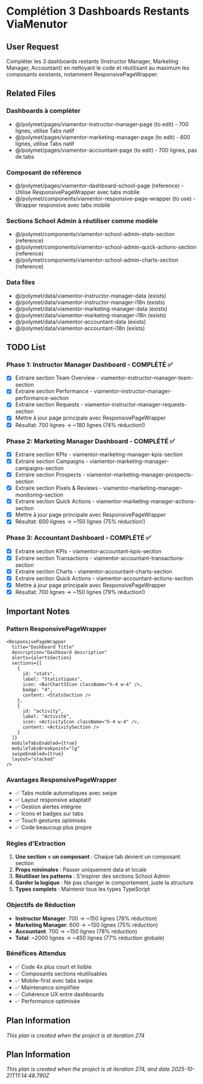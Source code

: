 # Complétion 3 Dashboards Restants ViaMenutor

## User Request
Compléter les 3 dashboards restants (Instructor Manager, Marketing Manager, Accountant) en nettoyant le code et réutilisant au maximum les composants existants, notamment ResponsivePageWrapper.

## Related Files

### Dashboards à compléter
- @/polymet/pages/viamentor-instructor-manager-page (to edit) - 700 lignes, utilise Tabs natif
- @/polymet/pages/viamentor-marketing-manager-page (to edit) - 600 lignes, utilise Tabs natif
- @/polymet/pages/viamentor-accountant-page (to edit) - 700 lignes, pas de tabs

### Composant de référence
- @/polymet/pages/viamentor-dashboard-school-page (reference) - Utilise ResponsivePageWrapper avec tabs mobile
- @/polymet/components/viamentor-responsive-page-wrapper (to use) - Wrapper responsive avec tabs mobile

### Sections School Admin à réutiliser comme modèle
- @/polymet/components/viamentor-school-admin-stats-section (reference)
- @/polymet/components/viamentor-school-admin-quick-actions-section (reference)
- @/polymet/components/viamentor-school-admin-charts-section (reference)

### Data files
- @/polymet/data/viamentor-instructor-manager-data (exists)
- @/polymet/data/viamentor-instructor-manager-i18n (exists)
- @/polymet/data/viamentor-marketing-manager-data (exists)
- @/polymet/data/viamentor-marketing-manager-i18n (exists)
- @/polymet/data/viamentor-accountant-data (exists)
- @/polymet/data/viamentor-accountant-i18n (exists)

## TODO List

### Phase 1: Instructor Manager Dashboard - COMPLÉTÉ ✅
- [x] Extraire section Team Overview - viamentor-instructor-manager-team-section
- [x] Extraire section Performance - viamentor-instructor-manager-performance-section
- [x] Extraire section Requests - viamentor-instructor-manager-requests-section
- [x] Mettre à jour page principale avec ResponsivePageWrapper
- [x] Résultat: 700 lignes → ~180 lignes (74% réduction!)

### Phase 2: Marketing Manager Dashboard - COMPLÉTÉ ✅
- [x] Extraire section KPIs - viamentor-marketing-manager-kpis-section
- [x] Extraire section Campaigns - viamentor-marketing-manager-campaigns-section
- [x] Extraire section Prospects - viamentor-marketing-manager-prospects-section
- [x] Extraire section Pixels & Reviews - viamentor-marketing-manager-monitoring-section
- [x] Extraire section Quick Actions - viamentor-marketing-manager-actions-section
- [x] Mettre à jour page principale avec ResponsivePageWrapper
- [x] Résultat: 600 lignes → ~150 lignes (75% réduction!)

### Phase 3: Accountant Dashboard - COMPLÉTÉ ✅
- [x] Extraire section KPIs - viamentor-accountant-kpis-section
- [x] Extraire section Transactions - viamentor-accountant-transactions-section
- [x] Extraire section Charts - viamentor-accountant-charts-section
- [x] Extraire section Quick Actions - viamentor-accountant-actions-section
- [x] Mettre à jour page principale avec ResponsivePageWrapper
- [x] Résultat: 700 lignes → ~150 lignes (79% réduction!)

## Important Notes

### Pattern ResponsivePageWrapper
```tsx
<ResponsivePageWrapper
  title="Dashboard Title"
  description="Dashboard description"
  alerts={alertsSection}
  sections={[
    {
      id: "stats",
      label: "Statistiques",
      icon: <BarChart3Icon className="h-4 w-4" />,
      badge: "4",
      content: <StatsSection />
    },
    {
      id: "activity",
      label: "Activité",
      icon: <ActivityIcon className="h-4 w-4" />,
      content: <ActivitySection />
    }
  ]}
  mobileTabsEnabled={true}
  mobileTabsBreakpoint="lg"
  swipeEnabled={true}
  layout="stacked"
/>
```

### Avantages ResponsivePageWrapper
- ✅ Tabs mobile automatiques avec swipe
- ✅ Layout responsive adaptatif
- ✅ Gestion alertes intégrée
- ✅ Icons et badges sur tabs
- ✅ Touch gestures optimisés
- ✅ Code beaucoup plus propre

### Règles d'Extraction
1. **Une section = un composant** : Chaque tab devient un composant section
2. **Props minimales** : Passer uniquement data et locale
3. **Réutiliser les patterns** : S'inspirer des sections School Admin
4. **Garder la logique** : Ne pas changer le comportement, juste la structure
5. **Types complets** : Maintenir tous les types TypeScript

### Objectifs de Réduction
- **Instructor Manager**: 700 → ~150 lignes (78% réduction)
- **Marketing Manager**: 600 → ~150 lignes (75% réduction)
- **Accountant**: 700 → ~150 lignes (78% réduction)
- **Total**: ~2000 lignes → ~450 lignes (77% réduction globale)

### Bénéfices Attendus
- ✅ Code 4x plus court et lisible
- ✅ Composants sections réutilisables
- ✅ Mobile-first avec tabs swipe
- ✅ Maintenance simplifiée
- ✅ Cohérence UX entre dashboards
- ✅ Performance optimisée

## Plan Information
*This plan is created when the project is at iteration 274*

  
## Plan Information
*This plan is created when the project is at iteration 274, and date 2025-10-21T11:14:48.790Z*

